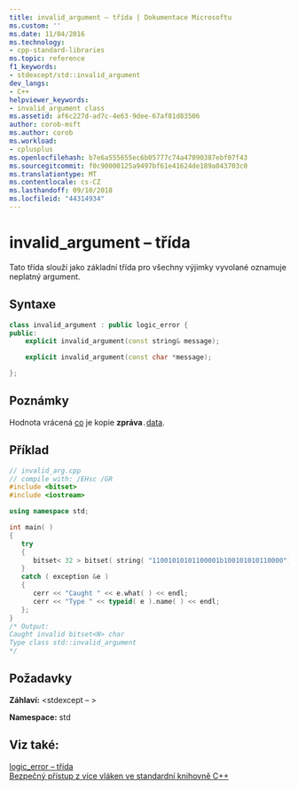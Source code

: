 ```yaml
---
title: invalid_argument – třída | Dokumentace Microsoftu
ms.custom: ''
ms.date: 11/04/2016
ms.technology:
- cpp-standard-libraries
ms.topic: reference
f1_keywords:
- stdexcept/std::invalid_argument
dev_langs:
- C++
helpviewer_keywords:
- invalid_argument class
ms.assetid: af6c227d-ad7c-4e63-9dee-67af81d83506
author: corob-msft
ms.author: corob
ms.workload:
- cplusplus
ms.openlocfilehash: b7e6a555655ec6b05777c74a47090387ebf07f43
ms.sourcegitcommit: f0c90000125a9497bf61e41624de189a043703c0
ms.translationtype: MT
ms.contentlocale: cs-CZ
ms.lasthandoff: 09/10/2018
ms.locfileid: "44314934"
---
```

# <a name="invalidargument-class"></a>invalid_argument – třída

Tato třída slouží jako základní třída pro všechny výjimky vyvolané oznamuje neplatný argument.

## <a name="syntax"></a>Syntaxe

```cpp
class invalid_argument : public logic_error {
public:
    explicit invalid_argument(const string& message);

    explicit invalid_argument(const char *message);

};
```

## <a name="remarks"></a>Poznámky

Hodnota vrácená [co](../standard-library/exception-class.md) je kopie **zpráva**`.`[data](../standard-library/basic-string-class.md#data).

## <a name="example"></a>Příklad

```cpp
// invalid_arg.cpp
// compile with: /EHsc /GR
#include <bitset>
#include <iostream>

using namespace std;

int main( )
{
   try
   {
      bitset< 32 > bitset( string( "11001010101100001b100101010110000") );
   }
   catch ( exception &e )
   {
      cerr << "Caught " << e.what( ) << endl;
      cerr << "Type " << typeid( e ).name( ) << endl;
   };
}
/* Output:
Caught invalid bitset<N> char
Type class std::invalid_argument
*/
```

## <a name="requirements"></a>Požadavky

**Záhlaví:** \<stdexcept – >

**Namespace:** std

## <a name="see-also"></a>Viz také:

[logic_error – třída](../standard-library/logic-error-class.md)<br/>
[Bezpečný přístup z více vláken ve standardní knihovně C++](../standard-library/thread-safety-in-the-cpp-standard-library.md)<br/>
